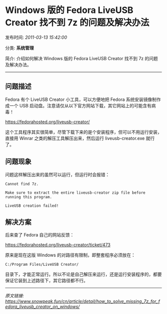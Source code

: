 # Windows 版的 Fedora LiveUSB Creator 找不到 7z 的问题及解决办法

发布时间: *2011-03-13 15:42:00*

分类: __系统管理__

简介: 介绍如何解决 Windows 版的 Fedora LiveUSB Creator 找不到 7z 的问题及解决办法。

---------

## 问题描述

Fedora 有个 LiveUSB Creator 小工具，可以方便地把 Fedora 系统安装镜像制作成一个 USB 启动盘。注意请仅从以下官方网站下载，其它网站上的可能含有病毒！

<https://fedorahosted.org/liveusb-creator/>

这个工具程序其实很简单，尽管下载下来的是个安装程序，但可以不用运行安装，直接用 Winrar 之类的解压工具解压出来，然后运行 liveusb-creator.exe 就行了。

## 问题现象

问题这样解压出来的虽然可以运行，但运行时会报错：

```
Cannot find 7z.

Make sure to extract the entire liveusb-creator zip file before running this program.

LiveUSB creation failed!
```

## 解决方案

后来查了 Fedora 自己的网站反馈：

<https://fedorahosted.org/liveusb-creator/ticket/473>

原来是现在这版 Windows 的对路径有限制，即整套程序必须放在：

```
C:/Program Files/LiveUSB Creator/
```

目录下，才能正常运行。所以不论是自己解压来运行，还是运行安装程序的，都要保证它装到上述路径下，其它路径都不行。

---
*原文链接: https://www.snowpeak.fun/cn/article/detail/how_to_solve_missing_7z_for_fedora_liveusb_creator_on_windows/*